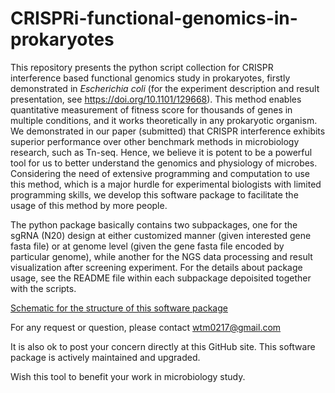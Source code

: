 # CRISPRi-functional-genomics-in-prokaryotes

This repository presents the python script collection for CRISPR interference based functional genomics study in prokaryotes, firstly demonstrated in *Escherichia coli* (for the experiment description and result presentation, see https://doi.org/10.1101/129668). This method enables quantitative measurement of fitness score for thousands of genes in multiple conditions, and it works theoretically in any prokaryotic organism. We demonstrated in our paper (submitted) that CRISPR interference exhibits superior performance over other benchmark methods in microbiology research, such as Tn-seq. Hence, we believe it is potent to be a powerful tool for us to better understand the genomics and physiology of microbes. Considering the need of extensive programming and computation to use this method, which is a major hurdle for experimental biologists with limited programming skills, we develop this software package to facilitate the usage of this method by more people.

The python package basically contains two subpackages, one for the sgRNA (N20) design at either customized manner (given interested gene fasta file) or at genome level (given the gene fasta file encoded by particular genome), while another for the NGS data processing and result visualization after screening experiment. For the details about package usage, see the README file within each subpackage depoisited together with the scripts.

[Schematic for the structure of this software package](./package_framework.png)

For any request or question, please contact wtm0217@gmail.com

It is also ok to post your concern directly at this GitHub site. This software package is actively maintained and upgraded.

Wish this tool to benefit your work in microbiology study.

